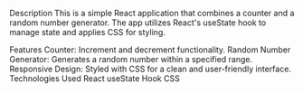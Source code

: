 Description
This is a simple React application that combines a counter and a random number generator. The app utilizes React's useState hook to manage state and applies CSS for styling.

Features
Counter: Increment and decrement functionality.
Random Number Generator: Generates a random number within a specified range.
Responsive Design: Styled with CSS for a clean and user-friendly interface.
Technologies Used
React
useState Hook
CSS
